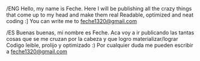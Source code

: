 /ENG
Hello, my name is Feche.
Here I will be publishing all the crazy things that come up to my head and make them real
Readable, optimized and neat coding :]
You can write me to feche1320@gmail.com

/ES
Buenas buenas, mi nombre es Feche.
Aca voy a ir publicando las tantas cosas que se me cruzan por la cabeza y que logro materializar/lograr
Codigo leible, prolijo y optimizado :)
Por cualquier duda me pueden escribir a feche1320@gmail.com
